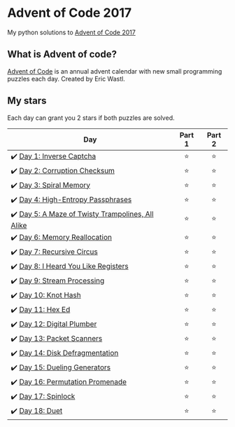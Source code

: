 # Advent of Code 2017
My python solutions to [Advent of Code 2017](https://adventofcode.com/2017)

## What is Advent of code?
[Advent of Code](https://adventofcode.com/) is an annual advent calendar with new small programming puzzles each day. Created by Eric Wastl.

## My stars
Each day can grant you 2 stars if both puzzles are solved. 

| Day | Part 1 | Part 2 |
|---|:----:|:---:|
|✔️ [Day 1: Inverse Captcha](01) | ⭐️ | ⭐️ |
|✔️ [Day 2: Corruption Checksum](02) | ⭐️ | ⭐️ |
|✔️ [Day 3: Spiral Memory](03)| ⭐️ | ⭐️ |
|✔️ [Day 4: High-Entropy Passphrases](04) | ⭐️ | ⭐️ |
|✔️ [Day 5: A Maze of Twisty Trampolines, All Alike](05) | ⭐️ | ⭐️ |
|✔️ [Day 6: Memory Reallocation](06) | ⭐️ | ⭐️ |
|✔️ [Day 7: Recursive Circus](07) | ⭐️ | ⭐️ |
|✔️ [Day 8: I Heard You Like Registers](08) | ⭐️ | ⭐️ |
|✔️ [Day 9: Stream Processing](09) | ⭐️ | ⭐️ |
|✔️ [Day 10: Knot Hash](10) | ⭐️ | ⭐️ |
|✔️ [Day 11: Hex Ed](11) | ⭐️ | ⭐️ |
|✔️ [Day 12: Digital Plumber](12) | ⭐️ | ⭐️ |
|✔️ [Day 13: Packet Scanners](13) | ⭐️ | ⭐️ |
|✔️ [Day 14: Disk Defragmentation](14) | ⭐️ | ⭐️ |
|✔️ [Day 15: Dueling Generators](15) | ⭐️ | ⭐️ |
|✔️ [Day 16: Permutation Promenade](16) | ⭐️ | ⭐️ |
|✔️ [Day 17: Spinlock](17) | ⭐️ | ⭐️ |
|✔️ [Day 18: Duet](18) | ⭐️ | ⭐️ |
